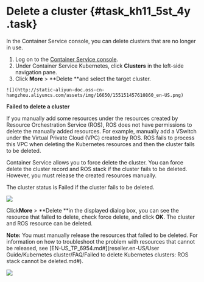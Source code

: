 # Delete a cluster {#task_kh11_5st_4y .task}

In the Container Service console, you can delete clusters that are no longer in use.

1.   Log on to the [Container Service console](https://partners-intl.console.aliyun.com/#/cs). 
2.   Under Container Service Kubernetes, click **Clusters** in the left-side navigation pane. 
3.   Click **More** \> **Delete **and select the target cluster. 

    ![](http://static-aliyun-doc.oss-cn-hangzhou.aliyuncs.com/assets/img/16650/155151457610860_en-US.png)


**Failed to delete a cluster**

If you manually add some resources under the resources created by Resource Orchestration Service \(ROS\), ROS does not have permissions to delete the manually added resources. For example, manually add a VSwitch under the Virtual Private Cloud \(VPC\) created by ROS. ROS fails to process this VPC when deleting the Kubernetes resources and then the cluster fails to be deleted.

Container Service allows you to force delete the cluster. You can force delete the cluster record and ROS stack if the cluster fails to be deleted. However, you must release the created resources manually.

The cluster status is Failed if the cluster fails to be deleted.

![](http://static-aliyun-doc.oss-cn-hangzhou.aliyuncs.com/assets/img/6887/15515145764339_en-US.png)

Click**More** \> **Delete **in the displayed dialog box, you can see the resource that failed to delete, check force delete, and click **OK**. The cluster and ROS resource can be deleted.

**Note:** You must manually release the resources that failed to be deleted. For information on how to troubleshoot the problem with resources that cannot be released, see [EN-US\_TP\_6954.md\#](reseller.en-US/User Guide/Kubernetes cluster/FAQ/Failed to delete Kubernetes clusters: ROS stack cannot be deleted.md#).

![](http://static-aliyun-doc.oss-cn-hangzhou.aliyuncs.com/assets/img/6887/15515145764340_en-US.png)

